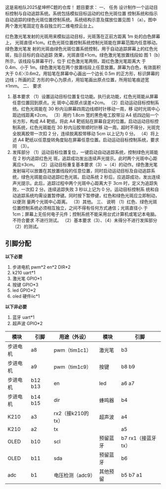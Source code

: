 这是易柏队2025星坤杯C题的仓库！
题目要求：
一、 任务 
设计制作一个运动目标控制与自动追踪系统。系统包括模拟目标运动的红色光斑位置
控制系统和指示自动追踪的绿色光斑位置控制系统。系统结构示意及摆放位置见图 1
（a）。图中两个激光笔固定在各自独立的二维电控云台上。 
 
 红色激光笔发射的光斑用来模拟运动目标，光斑落在正前方距离 1m 处的白色屏幕上，
光斑直径≤1cm。红色光斑位置控制系统控制光斑能在屏幕范围内任意移动。绿色激光笔发
射的光斑由绿色光斑位置系统控制，用于自动追踪屏幕上的红色光斑，指示目标的自动追踪
效果，光斑直径≤1cm。绿色激光笔放置线段如 图 1（b）所示，该线段与屏幕平行，位于
红色激光笔两侧，距红色激光笔距离大 
于 0.4m、小于 1m。绿色激光笔在两个放置线段上任意放置。屏幕为白色，有效面积大于 
0.6╳0.6m2。用铅笔在屏幕中心画出一个边长 0.5m 的正方形，标识屏幕的边线；所画的正
方形的中心为原点，用铅笔画出原点位置，所用铅笔痕迹宽≤1mm。 
二、 要求 
1. 基本要求 
（1）设置运动目标位置复位功能。执行此功能，红色光斑能从屏幕任意位置回到原点。光
斑中心距原点误差≤2cm。 
（2）启动运动目标控制系统。红色光斑能在 30 秒内沿屏幕四周边线顺时针移动一周，移
动时光斑中心距边线距离≤2cm。 
（3）用约 1.8cm 宽的黑色电工胶带沿 A4 纸四边贴一个长方形，构成 A4 靶纸。将此 A4 
靶纸贴在屏幕自定的位置。启动运动目标控制系统，红色光斑能在 30 秒内沿胶带顺时针移
动一周。超时不得分，光斑完全脱离胶带一次扣 2 分，连续脱离胶带移动 5cm 以上记为 0 
分。 
（4）将上述 A4 靶纸以任意旋转角度贴在屏幕任意位置。启动运动目标控制系统，要求同
（3）。 
2. 发挥部分 
（1）运动目标位置复位，一键启动自动追踪系统，控制绿色光斑能在 2 秒内追踪红色光
斑，追踪成功发出连续声光提示。此时两个光斑中心距离应≤3cm。 
（2）运动目标重复基本要求（3）~（4）的动作。绿色激光笔发射端可以放置在其放置线段的任意位置，同时启动运动目标及自动追踪系统，绿色光斑能自动追踪红色光斑。启动系统 
2 秒后，应追踪成功，发出连续声光提示。此后，追踪过程中两个光斑中心距离大于 3cm 
时，定义为追踪失败，一次扣 2 分。连续追踪失败 3 秒以上记为 0 分。运动目标控制系
统和自动追踪系统均需设置暂停键。同时按下暂停键，红色和绿色光斑应立即制动，以便测
量两个光斑中心距离。 
（3）其他。 
三、 说明 
（1）红色、绿色光斑位置控制系统必须相互独立，之间不得有任何方式通信；光斑直径小
于 1cm；屏幕上无任何电子元件；控制系统不能采用台式计算机或笔记本电脑。不符合要求
不进行测试。 
（2）基本要求（3）、（4）未得分不进行发挥部分（2）的测试。 

## 引脚分配

**以下必要**

1. 步进电机 pwm*2 en\*2 DIR\*2
2. k210 uart*1
3. 激光笔 GPIO*1
4. 按键 GPIO*3
5. led GPIO*2
6. oled 硬件iic*1

**以下非必要**

1. 蓝牙 uart*1
2. 超声波 GPIO*2

| 模块     | 引脚    | 用途（外设）      | 模块     | 引脚                |
| -------- | ------- | ----------------- | -------- | ------------------- |
| 步进电机 | a8      | pwm（tim1c1）     | 激光笔   | b3                  |
| 步进电机 | a9      | pwm（tim1c9）     | 按键     | b8 b9               |
| 步进电机 | b12 b13 | en                | led      | a6 a7               |
| 步进电机 | b14 b15 | dir               | 蜂鸣器   | b4                  |
| K210     | a3      | rx2（接k210的tx） | 超声波   | a4                  |
| K210     | a2      | tx                |          | a5                  |
| OLED     | b10     | scl               | 预留蓝牙 | b7  rx1（接蓝牙tx） |
| OLED     | b11     | sda               | 预留蓝牙 | b6                  |
| adc      | b1      | 电压检测（adc9）  | 其他预留 | b5 b7 a1            |
